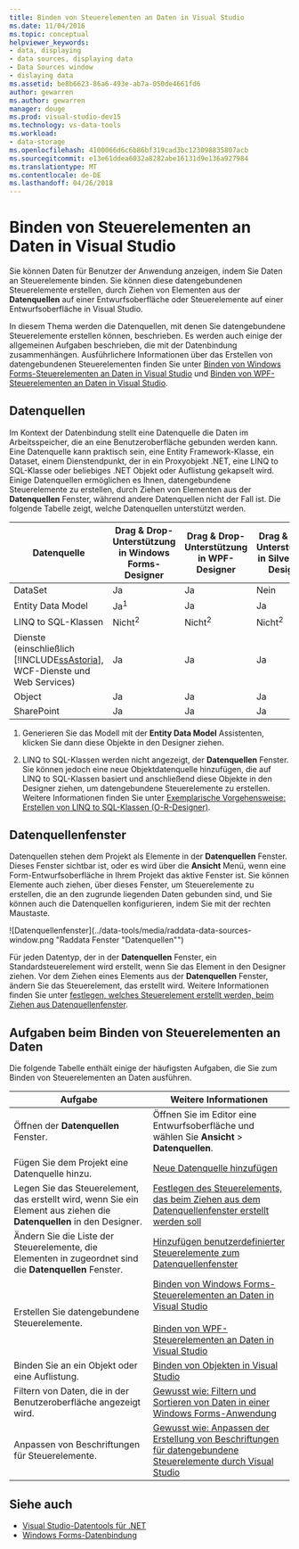 ```yaml
---
title: Binden von Steuerelementen an Daten in Visual Studio
ms.date: 11/04/2016
ms.topic: conceptual
helpviewer_keywords:
- data, displaying
- data sources, displaying data
- Data Sources window
- dislaying data
ms.assetid: be8b6623-86a6-493e-ab7a-050de4661fd6
author: gewarren
ms.author: gewarren
manager: douge
ms.prod: visual-studio-dev15
ms.technology: vs-data-tools
ms.workload:
- data-storage
ms.openlocfilehash: 4100066d6c6b86bf319cad3bc123098835807acb
ms.sourcegitcommit: e13e61ddea6032a8282abe16131d9e136a927984
ms.translationtype: MT
ms.contentlocale: de-DE
ms.lasthandoff: 04/26/2018
---
```

# <a name="bind-controls-to-data-in-visual-studio"></a>Binden von Steuerelementen an Daten in Visual Studio
Sie können Daten für Benutzer der Anwendung anzeigen, indem Sie Daten an Steuerelemente binden. Sie können diese datengebundenen Steuerelemente erstellen, durch Ziehen von Elementen aus der **Datenquellen** auf einer Entwurfsoberfläche oder Steuerelemente auf einer Entwurfsoberfläche in Visual Studio.

 In diesem Thema werden die Datenquellen, mit denen Sie datengebundene Steuerelemente erstellen können, beschrieben. Es werden auch einige der allgemeinen Aufgaben beschrieben, die mit der Datenbindung zusammenhängen. Ausführlichere Informationen über das Erstellen von datengebundenen Steuerelementen finden Sie unter [Binden von Windows Forms-Steuerelementen an Daten in Visual Studio](../data-tools/bind-windows-forms-controls-to-data-in-visual-studio.md) und [Binden von WPF-Steuerelementen an Daten in Visual Studio](../data-tools/bind-wpf-controls-to-data-in-visual-studio.md).

## <a name="data-sources"></a>Datenquellen
 Im Kontext der Datenbindung stellt eine Datenquelle die Daten im Arbeitsspeicher, die an eine Benutzeroberfläche gebunden werden kann. Eine Datenquelle kann praktisch sein, eine Entity Framework-Klasse, ein Dataset, einem Dienstendpunkt, der in ein Proxyobjekt .NET, eine LINQ to SQL-Klasse oder beliebiges .NET Objekt oder Auflistung gekapselt wird. Einige Datenquellen ermöglichen es Ihnen, datengebundene Steuerelemente zu erstellen, durch Ziehen von Elementen aus der **Datenquellen** Fenster, während andere Datenquellen nicht der Fall ist. Die folgende Tabelle zeigt, welche Datenquellen unterstützt werden.

|Datenquelle|Drag & Drop-Unterstützung in **Windows Forms-Designer**|Drag & Drop-Unterstützung in **WPF-Designer**|Drag & Drop-Unterstützung in **Silverlight-Designer**|
|-----------------|---------------------------------------------------------------|-----------------------------------------------------|-------------------------------------------------------------|
|DataSet|Ja|Ja|Nein|
|Entity Data Model|Ja<sup>1</sup>|Ja|Ja|
|LINQ to SQL-Klassen|Nicht<sup>2</sup>|Nicht<sup>2</sup>|Nicht<sup>2</sup>|
|Dienste (einschließlich [!INCLUDE[ssAstoria](../data-tools/includes/ssastoria_md.md)], WCF-Dienste und Web Services)|Ja|Ja|Ja|
|Object|Ja|Ja|Ja|
|SharePoint|Ja|Ja|Ja|

 1. Generieren Sie das Modell mit der **Entity Data Model** Assistenten, klicken Sie dann diese Objekte in den Designer ziehen.

 2. LINQ to SQL-Klassen werden nicht angezeigt, der **Datenquellen** Fenster. Sie können jedoch eine neue Objektdatenquelle hinzufügen, die auf LINQ to SQL-Klassen basiert und anschließend diese Objekte in den Designer ziehen, um datengebundene Steuerelemente zu erstellen. Weitere Informationen finden Sie unter [Exemplarische Vorgehensweise: Erstellen von LINQ to SQL-Klassen (O-R-Designer)](how-to-create-linq-to-sql-classes-mapped-to-tables-and-views-o-r-designer.md).

## <a name="data-sources-window"></a>Datenquellenfenster
 Datenquellen stehen dem Projekt als Elemente in der **Datenquellen** Fenster. Dieses Fenster sichtbar ist, oder es wird über die **Ansicht** Menü, wenn eine Form-Entwurfsoberfläche in Ihrem Projekt das aktive Fenster ist. Sie können Elemente auch ziehen, über dieses Fenster, um Steuerelemente zu erstellen, die an den zugrunde liegenden Daten gebunden sind, und Sie können auch die Datenquellen konfigurieren, indem Sie mit der rechten Maustaste.

 ![Datenquellenfenster](../data-tools/media/raddata-data-sources-window.png "Raddata Fenster "Datenquellen"")

 Für jeden Datentyp, der in der **Datenquellen** Fenster, ein Standardsteuerelement wird erstellt, wenn Sie das Element in den Designer ziehen. Vor dem Ziehen eines Elements aus der **Datenquellen** Fenster, ändern Sie das Steuerelement, das erstellt wird. Weitere Informationen finden Sie unter [festlegen, welches Steuerelement erstellt werden, beim Ziehen aus Datenquellenfenster](../data-tools/set-the-control-to-be-created-when-dragging-from-the-data-sources-window.md).

## <a name="tasks-involved-in-binding-controls-to-data"></a>Aufgaben beim Binden von Steuerelementen an Daten
 Die folgende Tabelle enthält einige der häufigsten Aufgaben, die Sie zum Binden von Steuerelementen an Daten ausführen.

|Aufgabe|Weitere Informationen|
|----------|----------------------|
|Öffnen der **Datenquellen** Fenster.|Öffnen Sie im Editor eine Entwurfsoberfläche und wählen Sie **Ansicht** > **Datenquellen**.|
|Fügen Sie dem Projekt eine Datenquelle hinzu.|[Neue Datenquelle hinzufügen](../data-tools/add-new-data-sources.md)|
|Legen Sie das Steuerelement, das erstellt wird, wenn Sie ein Element aus ziehen die **Datenquellen** in den Designer.|[Festlegen des Steuerelements, das beim Ziehen aus dem Datenquellenfenster erstellt werden soll](../data-tools/set-the-control-to-be-created-when-dragging-from-the-data-sources-window.md)|
|Ändern Sie die Liste der Steuerelemente, die Elementen in zugeordnet sind die **Datenquellen** Fenster.|[Hinzufügen benutzerdefinierter Steuerelemente zum Datenquellenfenster](../data-tools/add-custom-controls-to-the-data-sources-window.md)|
|Erstellen Sie datengebundene Steuerelemente.|[Binden von Windows Forms-Steuerelementen an Daten in Visual Studio](../data-tools/bind-windows-forms-controls-to-data-in-visual-studio.md)<br /><br /> [Binden von WPF-Steuerelementen an Daten in Visual Studio](../data-tools/bind-wpf-controls-to-data-in-visual-studio.md)|
|Binden Sie an ein Objekt oder eine Auflistung.|[Binden von Objekten in Visual Studio](../data-tools/bind-objects-in-visual-studio.md)|
|Filtern von Daten, die in der Benutzeroberfläche angezeigt wird.|[Gewusst wie: Filtern und Sortieren von Daten in einer Windows Forms-Anwendung](../data-tools/filter-and-sort-data-in-a-windows-forms-application.md)|
|Anpassen von Beschriftungen für Steuerelemente.|[Gewusst wie: Anpassen der Erstellung von Beschriftungen für datengebundene Steuerelemente durch Visual Studio](../data-tools/customize-how-visual-studio-creates-captions-for-data-bound-controls.md)|

## <a name="see-also"></a>Siehe auch

- [Visual Studio-Datentools für .NET](../data-tools/visual-studio-data-tools-for-dotnet.md)
- [Windows Forms-Datenbindung](/dotnet/framework/winforms/windows-forms-data-binding)